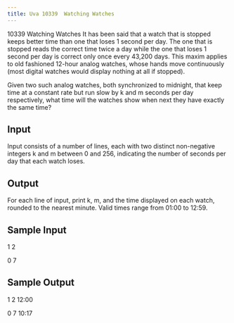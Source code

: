 ```yaml
---
title: Uva 10339  Watching Watches
---
```


10339 Watching Watches
It has been said that a watch that is stopped keeps better time than one that loses 1 second per day.
The one that is stopped reads the correct time twice a day while the one that loses 1 second per day
is correct only once every 43,200 days. This maxim applies to old fashioned 12-hour analog watches,
whose hands move continuously (most digital watches would display nothing at all if stopped).

Given two such analog watches, both synchronized to midnight, that keep time at a constant rate
but run slow by k and m seconds per day respectively, what time will the watches show when next they
have exactly the same time?

## Input
Input consists of a number of lines, each with two distinct non-negative integers k and m between 0
and 256, indicating the number of seconds per day that each watch loses.

## Output
For each line of input, print k, m, and the time displayed on each watch, rounded to the nearest minute.
Valid times range from 01:00 to 12:59.

## Sample Input
<p>1 2</p><p>0 7</p><p></p>

## Sample Output
<p>1 2 12:00</p><p>0 7 10:17</p>